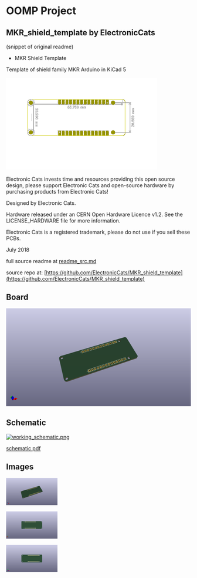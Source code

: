 # OOMP Project  
## MKR_shield_template  by ElectronicCats  
  
(snippet of original readme)  
  
- MKR Shield Template  
  
Template of shield family MKR Arduino in KiCad 5  
  
![Mkrshield](https://github.com/ElectronicCats/MKR_shield_template/raw/master/mkr_shield.png)  
  
  
Electronic Cats invests time and resources providing this open source design, please support Electronic Cats and open-source hardware by purchasing products from Electronic Cats!  
  
Designed by Electronic Cats.  
  
Hardware released under an CERN Open Hardware Licence v1.2. See the LICENSE_HARDWARE file for more information.  
  
Electronic Cats is a registered trademark, please do not use if you sell these PCBs.  
  
July 2018  
  
  full source readme at [readme_src.md](readme_src.md)  
  
source repo at: [https://github.com/ElectronicCats/MKR_shield_template](https://github.com/ElectronicCats/MKR_shield_template)  
## Board  
  
[![working_3d.png](working_3d_600.png)](working_3d.png)  
## Schematic  
  
[![working_schematic.png](working_schematic_600.png)](working_schematic.png)  
  
[schematic pdf](working_schematic.pdf)  
## Images  
  
[![working_3d.png](working_3d_140.png)](working_3d.png)  
  
[![working_3d_back.png](working_3d_back_140.png)](working_3d_back.png)  
  
[![working_3d_front.png](working_3d_front_140.png)](working_3d_front.png)  
